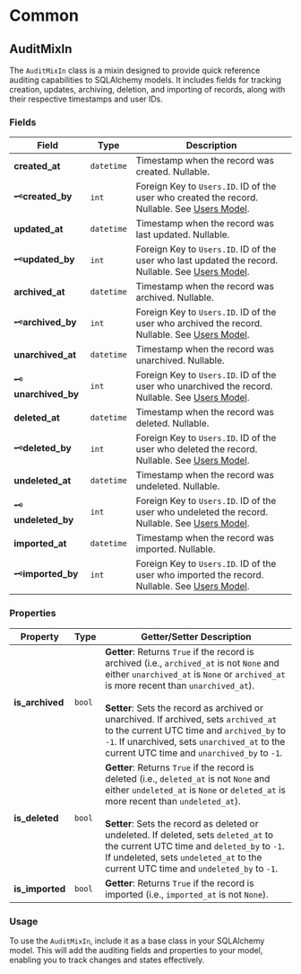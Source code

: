 # Common

## AuditMixIn

The `AuditMixIn` class is a mixin designed to provide quick reference auditing capabilities to SQLAlchemy models. It includes fields for tracking creation, updates, archiving, deletion, and importing of records, along with their respective timestamps and user IDs.

### Fields

| Field            | Type      | Description                                                                 |
|------------------|-----------|-----------------------------------------------------------------------------|
| **created_at**   | `datetime`| Timestamp when the record was created. Nullable.                          |
| 🗝️**created_by**   | `int`     | Foreign Key to `Users.ID`. ID of the user who created the record. Nullable. See [Users Model](../users.md). |
| **updated_at**   | `datetime`| Timestamp when the record was last updated. Nullable.                      |
| 🗝️**updated_by**   | `int`     | Foreign Key to `Users.ID`. ID of the user who last updated the record. Nullable. See [Users Model](../users.md). |
| **archived_at**  | `datetime`| Timestamp when the record was archived. Nullable.                          |
| 🗝️**archived_by**  | `int`     | Foreign Key to `Users.ID`. ID of the user who archived the record. Nullable. See [Users Model](../users.md). |
| **unarchived_at**| `datetime`| Timestamp when the record was unarchived. Nullable.                        |
| 🗝️**unarchived_by**| `int`     | Foreign Key to `Users.ID`. ID of the user who unarchived the record. Nullable. See [Users Model](../users.md). |
| **deleted_at**   | `datetime`| Timestamp when the record was deleted. Nullable.                           |
| 🗝️**deleted_by**   | `int`     | Foreign Key to `Users.ID`. ID of the user who deleted the record. Nullable. See [Users Model](../users.md). |
| **undeleted_at** | `datetime`| Timestamp when the record was undeleted. Nullable.                         |
| 🗝️**undeleted_by** | `int`     | Foreign Key to `Users.ID`. ID of the user who undeleted the record. Nullable. See [Users Model](../users.md). |
| **imported_at**  | `datetime`| Timestamp when the record was imported. Nullable.                          |
| 🗝️**imported_by**  | `int`     | Foreign Key to `Users.ID`. ID of the user who imported the record. Nullable. See [Users Model](../users.md). |

### Properties

| Property      | Type      | Getter/Setter Description                                                                 |
|---------------|-----------|------------------------------------------------------------------------------------------|
| **is_archived** | `bool`   | **Getter**: Returns `True` if the record is archived (i.e., `archived_at` is not `None` and either `unarchived_at` is `None` or `archived_at` is more recent than `unarchived_at`).<br><br>**Setter**: Sets the record as archived or unarchived. If archived, sets `archived_at` to the current UTC time and `archived_by` to `-1`. If unarchived, sets `unarchived_at` to the current UTC time and `unarchived_by` to `-1`. |
| **is_deleted** | `bool`   | **Getter**: Returns `True` if the record is deleted (i.e., `deleted_at` is not `None` and either `undeleted_at` is `None` or `deleted_at` is more recent than `undeleted_at`).<br><br>**Setter**: Sets the record as deleted or undeleted. If deleted, sets `deleted_at` to the current UTC time and `deleted_by` to `-1`. If undeleted, sets `undeleted_at` to the current UTC time and `undeleted_by` to `-1`. |
| **is_imported** | `bool`   | **Getter**: Returns `True` if the record is imported (i.e., `imported_at` is not `None`). |

### Usage

To use the `AuditMixIn`, include it as a base class in your SQLAlchemy model. This will add the auditing fields and properties to your model, enabling you to track changes and states effectively.